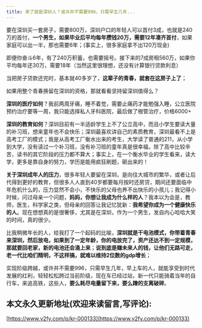 ```yaml
---
title: 来了就是深圳人？或许并不需要996，只需早生几年...
---
```


要在深圳买一套房子，需要800万，深圳户口的年轻人可以首付3成，也就是240万的首付，**一个男生，如果毕业后平均每年攒钱20万，需要12年凑齐首付**，如果家庭可以出一半，那也需要6年；(事实上，很多家庭拿不出120万现金)


即便你奋斗6年，有了240万积蓄，也需要摇号。接下来的7成房租560万，如果你平均每年还30万，需要18年（当然这里很理想，还没有计算银行贷款利息）


当把房子贷款还完时，基本就40多岁了，**这辈子的青春，就套在这房子上了**；


如果用整个青春换留在深圳的资格，那就看看坚持留深圳值得么？


**深圳的医疗如何**？我前两周牙痛，睡不着觉，需要止痛药才能勉强入睡，公立医院预约治疗要等一周，我只能选择私人牙科医院，最后做了根管治疗，价格6000+


**深圳的教育如何**？深圳目前有一半适龄学生上不了公立高中，而且小学生要读大量的补习班，想来童年也不会快乐；深圳最喜欢讲自己的素质教育，深圳最看不上是高考工厂的模式；我是从高考工厂衡水出来的考生，大学读了普通的211，从小学到大学，没有读过一个补习班，没有补习班的童年真是很幸福，除了高中比较辛苦，读书的其它阶段的压力都不算大；事实上，在一个衡水毕业的学生看来，读大学，更多是靠自身的努力，学历是能用疯狂刷题，砸出来的！


**关于深圳成年人的压力**，很多年轻人要留在深圳，是向往大城市的繁华，或者让后代得到更好的教育，但很多人人直到40岁都要每月按时还房贷，期间还要面临中年危机什么的，压力显然不会小，不快乐的父母也养不出快乐的小孩儿；我记得小时候，问过母亲一个问题，**妈妈，你想让我成为什么样的人**？我本以为会是，教师，医生，科学家之类，但母亲的回答让我记忆犹新：**我希望你成为一个健康快乐的人**。现在想想真的是很奢侈，尤其是在深圳，作为一个男生，发自内心哈哈大笑的时间，真的很少。



比我稍微年长的人，给我打了一个起码的比喻，**深圳就是干电池模式，你带着青春来深圳，然后放电，如果到了一定年龄，你的电放完了，资产还达不到一定规模，那就要回老家，新的电池还会涌上来**；**说到底是赚未来人的钱，让他们无路可走，老一代比咱们精明，不这样搞，就难以维持2位数的gdp增长**；


实现阶级跨越，或许并不需要996，只需早生几年，早上车的人，就能享受到时代发展的红利，轻轻松松跨过当前阶级，现在车已经过站，新一代只能骑着当年的自行车，来追高铁，这些人，**要么耗尽电量留下来，要么蹭的支离破碎**。























## 本文永久更新地址(欢迎来读留言,写评论):

[https://www.v2fy.com/p/kr-000133](https://www.v2fy.com/p/kr-000133)
